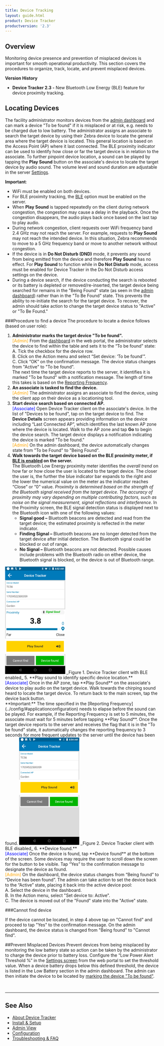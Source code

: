 ```yaml
---
title: Device Tracking
layout: guide.html
product: Device Tracker
productversion: '2.3'
---
```


## Overview
Monitoring device presence and prevention of misplaced devices is important for smooth operational productivity. This section covers the procedures to organize, track, locate, and prevent misplaced devices.

**Version History**
* **Device Tracker 2.3 -** New Bluetooth Low Energy (BLE) feature for device proximity tracking.

## Locating Devices
The facility administrator monitors devices from the [admin dashboard](../admin) and can mark a device "To be found" if it is misplaced or at risk, e.g. needs to be charged due to low battery. The administrator assigns an associate to search the target device by using their Zebra device to locate the general area where the target device is located. This general location is based on the Access Point (AP) where it last connected. The BLE proximity indicator can be used to identify how close or far the target device is in relation to the associate. To further pinpoint device location, a sound can be played by tapping the **Play Sound** button on the associate's device to locate the target device by audio sound. The volume level and sound duration are adjustable in the server [Settings](../config).

**Important**:
* WiFi must be enabled on both devices.
* For BLE proximity tracking, the [BLE](../config) option must be enabled on the server. 
* When **Play Sound** is tapped repeatedly on the client during network congestion, the congestion may cause a delay in the playback. Once the congestion disappears, the audio plays back once based on the last tap to play audio.
* During network congestion, client requests over WiFi frequency band 2.4 GHz may not reach the server. For example, requests to **Play Sound** may not reach the intended device. In this situation, Zebra recommends to move to a 5 GHz frequency band or move to another network without congestion.
* If the device is in **Do Not Disturb (DND)** mode, it prevents any sound from being emitted from the device and therefore **Play Sound** has no effect. For **Play Sound** to function while in **Do Not Disturb** mode, access must be enabled for Device Tracker in the Do Not Disturb access settings on the device. 
* During a device search, if the device conducting the search is rebooted or its battery is depleted or removed/re-inserted, the target device being searched for remains in the "Being Found" state (as seen in the [admin dashboard](../admin)) rather than in the "To Be Found" state. This prevents the ability to re-initiate the search for the target device. To recover, the admin should take action to change the target device status to "Active" or "To Be Found."
<!--
* During network congestion, the user may need to wait for 10 seconds before being able to exit the Play Sound screen by tapping the device back button. // Remove per SOLA-4230, issue no longer reproduceable-->

<!--
1. **Animated BLE proximity indicator** – Shows the proximity range of the target device in relation to the searching device. The animation and color changes reflect the proximity as the user moves closer or further away from the device being searched.
Within proximity of about 1 meter, distance estimation ranges between 0.5 to 2 meters. Further distances will encounter more variation - at 20 meters or more the estimate may vary between 10 to 40 meters. --> 



###Procedure to find a device
The procedure to locate a device follows (based on user role):
1. **Administrator marks the target device "To be found".** <br>
<font color="orange">[Admin]</font> From the [dashboard](../admin) in the web portal, the administrator selects the device to find within the table and sets it to the “To be found” state: <br>
       A. Tick the checkbox for the device row. <br>
       B. Click on the Action menu and select “Set device: ‘To be found’”.  <br>
       C. Click “OK” on the confirmation message. The device status changes from "Active" to "To be found". <br>
The next time the target device reports to the server, it identifies it is marked "To be found" with a notification message. The length of time this takes is based on the [Reporting Frequency](../config/#applicationconfiguration). <!--and the elapsed time since the last report was received (seen in the **Updated** column on the [admin dashboard](../admin)) <sup>[1]</sup>. -->
2. **An associate is tasked to find the device.** <br>
<font color="orange">[Admin]</font> The administrator assigns an associate to find the device, using the client app on their device as a locationing tool.
3. **Start device search based on connected AP.** <br>
<font color="blue">[Associate]</font> Open Device Tracker client on the associate's device. In the list of "Devices to be found", tap on the target device to find. The **Device Details** screen appears providing information on the device including “Last Connected AP”, which identifies the last known AP zone where the device is located. Walk to the AP zone and tap **Go** to begin the device search. The target device displays a notification indicating the device is marked "To be found." <br>
<font color="orange">[Admin]</font> On the admin dashboard, the device automatically changes state from "To be Found" to "Being Found". 
4. **Walk towards the target device based on the BLE proximity meter, if [BLE is enabled](../config) on the server.**<br>
The Bluetooth Low Energy proximity meter identifies the _overall trend_ on how far or how close the user is located to the target device. The closer the user is, the further the blue indicator bar expands to the right and the lower the numerical value on the meter as the indicator reaches “Close” or “0” value. _Proximity is determined based on the strength of the Bluetooth signal received from the target device. The accuracy of proximity may vary depending on multiple contributing factors, such as noise on the signal measurement, signal reflections and interference._ In the Proximity screen, the BLE signal detection status is displayed next to the Bluetooth icon with one of the following values:
       <ul>
       <li><b>Signal good –</b> Bluetooth beacons are detected and read from the target device; the estimated proximity is reflected in the meter indicator.</li>
       <li><b>Finding Signal –</b> Bluetooth beacons are no longer detected from the target device after initial detection. The Bluetooth signal could be blocked or out of range.</li>
       <li><b>No Signal –</b> Bluetooth beacons are not detected. Possible causes include problems with the Bluetooth radio on either device, the Bluetooth signal is blocked, or the device is out of Bluetooth range.</li>
       </ul>
 <img style="height:350px" src="find_device_ble.png" />
 _Figure 1. Device Tracker client with BLE enabled_ 
5. **Play sound to identify specific device location.** <br>
<font color="blue">[Associate]</font> Once in the AP zone, tap **Play Sound** on the associate's device to play audio on the target device. Walk towards the chirping sound heard to locate the target device. To return back to the main screen, tap the device back button. <br>
**Important:** The time specified in the [Reporting Frequency](../config/#applicationconfiguration) needs to elapse before the sound can be played. For example, if the Reporting Frequency is set to 5 minutes, the associate must wait for 5 minutes before tapping **Play Sound**. Once the target device reports to the server and receives the flag that it is in the "To be found" state, it automatically changes the reporting frequency to 3 seconds for more frequent updates to the server until the device has been found. 
 <img style="height:350px" src="find_device_no_ble.png" />
 _Figure 2. Device Tracker client with BLE disabled_ 
6. **Device found.** <br>
<font color="blue">[Associate]</font> Once the device is found, tap **Device found** at the bottom of the screen. Some devices may require the user to scroll down the screen for the button to be visible. Tap “Yes” to the confirmation message to designate the device as found. <br>
<font color="orange">[Admin]</font> On the dashboard, the device status changes from “Being found” to “Device has been found”. The admin can take action to set the device back to the “Active” state, placing it back into the active device pool: <br>
       A. Select the device in the dashboard.<br>
       B. In the Action menu, select "Set device to: Active". <br>
       C. The device is moved out of the "Found" state into the "Active" state.

<!--
Perform device search with BLE and audio.
<font color="blue">[Associate]</font> Once in the AP zone, walk towards a direction and stop every so often, 10 to 15 meters, pausing for about 30 seconds. The 3 circles with colored rings in the BLE indicator show the proximity between the device conducting the search and the target device:
   * Red - outer ring indicating the user is "far" away from the target device
   * Orange - middle ring indicating the user is "near" the target device
   * Green - inner ring indicating the user is "close" in proximity to the target device <br><br>

 "Out of Bluetooth range" message appears if the user walks beyond the distance which the Bluetooth signal can be received from the target device. As the associate physically approaches near the target device, the color-coded visual indicator can change in color from red to orange to green. As the associate moves further away from the target device, the visual indicator can change in color from green to orange to red. Repeat this step and change direction when necessary to move closer to the device. 
 
 At any time during the search, tap **Play Sound** to play audio on the target device, further isolating the device location. Walk towards the sound to locate the device. This is particularly helpful when in the orange (near) and green (close) zones. 

    ![img](finding_device.jpg)
  _Figure 1. Device Tracker client screens while locating a device_ <br>

 > For optimal results, Zebra recommends to hold the device used for searching in the same position throughout the search activity. The device screen should be placed facing the user with no obstruction in the rear of the device. Changing device orientation during the search may negatively interfere with proximity perception. Moving at a slow pace during the search and standing still (at every 10 to 15 meters) every so often stabilizes the signals received, improving proximity measurements.

 <sup>[1]</sup> **Important Note**: Depending on when the device being searched last reported to the server, the specified [Reporting Frequency](../config/#applicationconfiguration) time needs to elapse before the sound can be played from the target device. Once the target device reports to the server and receives the flag that it is in the "To be found" state, it automatically changes the reporting frequency to 3 seconds for more frequent updates to the server until the device has been found. _For example, if the admin marks Device A “To be found” and the following conditions exist:_ 
* _Reporting Frequency is set to 5 minutes in the Settings tab_
* _Device A reported to the server a few seconds ago (as seen in the **Updated** column on the admin dashboard)_<br>

_In this scenario, approximately 5 minutes need to elapse (the next time the target device reports to the server) before the Device A identifies that it is marked as "To be found" and the associate can take action to find Device A. In this same scenario, if Device A reported to the server 4 minutes ago as seen from the dashboard, then 1 minute must elapse (time left to reach the 5 minute Reporting Frequency interval) before Device A identifies that it is marked "To be found" and the associate can take action to find Device A._
-->

###Cannot find device

If the device cannot be located, in step 4 above tap on "Cannot find" and proceed to tap "Yes" to the confirmation message. On the admin dashboard, the device status is changed from "Being found" to "Cannot find". 

<!--
##Track Device Presence
The admin dashboard on the web portal monitors device tracking by providing information on: misplaced devices, devices that are being searched for, devices that have been found, and devices that cannot be found. For each device, the “Connected AP” friendly name provides a general location of where the device resides based on the AP the device is connected to. The connected AP is displayed both on the admin dashboard and Device Tracker client. 
-->
##Prevent Misplaced Devices
Prevent devices from being misplaced by monitoring the low battery state so action can be taken by the administrator to charge the device prior to battery loss. Configure the “Low Power Alert Threshold %” in the [Settings screen](../config) from the web portal to set the threshold value. When a device battery drops below this defined threshold, the device is listed in the Low Battery section in the admin dashboard. The admin can then initiate the device to be located by [marking the device "To be found"](./#locatingdevices).

<!--
##Device Tagging
Tag devices for easier organization and tracking. Refer to [Organize Devices](../admin/#organizedevices) in the Admin View.

##Friendly Names
Use of friendly names for devices allows for easier device identification. The same holds true for access point friendly names to quickly identify the device location based on the access point it is connected to. See [Device & Access Point Management](../config/#device&accesspointmanagement) in the Configuration section.
-->
<br>

-----

## See Also

* [About Device Tracker](../about)
* [Install & Setup](../setup)
* [Admin View](../admin)
* [Configuration](../config)
* [Troubleshooting & FAQ](../troubleshooting)